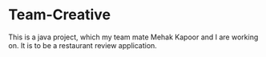 # Team-Creative
This is a java project, which my team mate Mehak Kapoor and I are working on. It is to be a restaurant review application.
